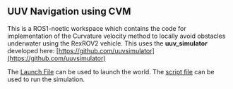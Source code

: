 <h2>UUV Navigation using CVM</h2>
 
 This is a ROS1-noetic workspace which contains the code for implementation of the Curvature velocity method to locally avoid obstacles underwater using the RexROV2 vehicle.
 This uses the <b> uuv_simulator </b> developed here: [https://github.com/uuvsimulator](https://github.com/uuvsimulator)

The [Launch File](https://github.com/uuvsimulator) can be used to launch the world. The [script file](https://github.com/Pranav-Malpure/uuv_navigation/blob/master/uuv_simulator_orig/src/rexrov2/rexrov2_gazebo/scripts/isurp.py) can be used to run the simulation.
